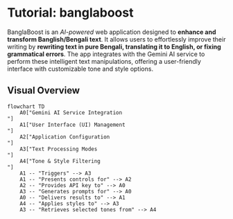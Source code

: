 # Tutorial: banglaboost

BanglaBoost is an *AI-powered* web application designed to **enhance and transform Banglish/Bengali text**. It allows users to effortlessly improve their writing by **rewriting text in pure Bengali, translating it to English, or fixing grammatical errors**. The app integrates with the Gemini AI service to perform these intelligent text manipulations, offering a user-friendly interface with customizable tone and style options.


## Visual Overview

```mermaid
flowchart TD
    A0["Gemini AI Service Integration
"]
    A1["User Interface (UI) Management
"]
    A2["Application Configuration
"]
    A3["Text Processing Modes
"]
    A4["Tone & Style Filtering
"]
    A1 -- "Triggers" --> A3
    A1 -- "Presents controls for" --> A2
    A2 -- "Provides API key to" --> A0
    A3 -- "Generates prompts for" --> A0
    A0 -- "Delivers results to" --> A1
    A4 -- "Applies styles to" --> A3
    A3 -- "Retrieves selected tones from" --> A4
```
